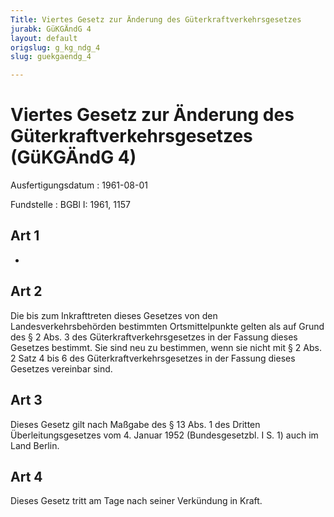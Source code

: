 ```yaml
---
Title: Viertes Gesetz zur Änderung des Güterkraftverkehrsgesetzes
jurabk: GüKGÄndG 4
layout: default
origslug: g_kg_ndg_4
slug: guekgaendg_4

---
```


# Viertes Gesetz zur Änderung des Güterkraftverkehrsgesetzes (GüKGÄndG 4)

Ausfertigungsdatum
:   1961-08-01

Fundstelle
:   BGBl I: 1961, 1157



## Art 1

-


## Art 2

Die bis zum Inkrafttreten dieses Gesetzes von den
Landesverkehrsbehörden bestimmten Ortsmittelpunkte gelten als auf
Grund des § 2 Abs. 3 des Güterkraftverkehrsgesetzes in der Fassung
dieses Gesetzes bestimmt. Sie sind neu zu bestimmen, wenn sie nicht
mit § 2 Abs. 2 Satz 4 bis 6 des Güterkraftverkehrsgesetzes in der
Fassung dieses Gesetzes vereinbar sind.


## Art 3

Dieses Gesetz gilt nach Maßgabe des § 13 Abs. 1 des Dritten
Überleitungsgesetzes vom 4. Januar 1952 (Bundesgesetzbl. I S. 1) auch
im Land Berlin.


## Art 4

Dieses Gesetz tritt am Tage nach seiner Verkündung in Kraft.

